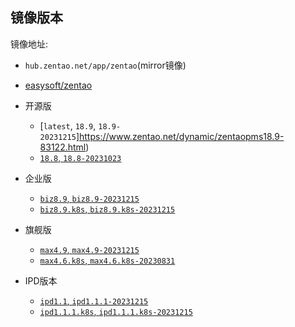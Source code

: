 ## 镜像版本

镜像地址:

- `hub.zentao.net/app/zentao`(mirror镜像)
- [easysoft/zentao](https://hub.docker.com/r/easysoft/zentao)

- 开源版
  - [`latest`, `18.9`, `18.9-20231215`]https://www.zentao.net/dynamic/zentaopms18.9-83122.html)
  - [`18.8`, `18.8-20231023`](https://www.zentao.net/dynamic/zentaopms18.8-83014.html)


- 企业版
  - [`biz8.9`, `biz8.9-20231215`](https://www.zentao.net/dynamic/biz8.9-83123.html)
  - [`biz8.9.k8s`, `biz8.9.k8s-20231215`](https://www.zentao.net/dynamic/biz8.9-83123.html)


- 旗舰版
  - [`max4.9`, `max4.9-20231215`](https://www.zentao.net/dynamic/max4.9-83124.html)
  - [`max4.6.k8s`, `max4.6.k8s-20230831`](https://www.zentao.net/dynamic/max4.9-83124.html)


- IPD版本
  - [`ipd1.1`, `ipd1.1.1-20231215`](https://www.zentao.net/dynamic/ipd1.1.1-83125.html)
  - [`ipd1.1.1.k8s`, `ipd1.1.1.k8s-20231215`](https://www.zentao.net/dynamic/ipd1.1.1-83125.html)
